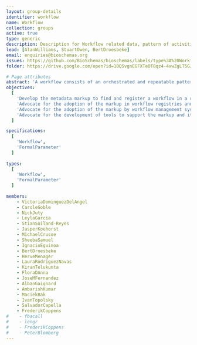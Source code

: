 ```yaml
---
layout: group-details
identifier: workflow
name: Workflow
collection: groups
active: true
type: generic
description: Description for Workflow related data, pattern of activities and so on.
lead: [AlanWilliams, StuartOwen, BertDroesbeke]
email: enquiries@bioschemas.org
issues: https://github.com/BioSchemas/bioschemas/labels/type%3A%20Workflow
folder: https://drive.google.com/open?id=10QSvgnEGFXTeOT8qz4-4xwZgLT5GJrqG

# Page attributes
abstract: 'A workflow consists of an orchestrated and repeatable pattern of activities enabled by the systematic organization of resources into processes that transform materials, provide services, or process information. It can be depicted as a sequence of operations, the work of a person or group, the work of an organization of staff, or one or more simple or complex mechanisms.'
objectives:
  [
    'Develop the metadata markup to find and register a workflow in a registry and exchange metadata between workflow registries',
    'Advocate for the adoption of the markup in workflow registries and repositories',
    'Advocate for the adoption of the markup by workflow management systems',
    'Advocate for the development of tools to support the markup and its use'
  ]

specifications:
  [  
    'Workflow',
    'FormalParameter'
  ]
  
types:
  [  
    'Workflow',
    'FormalParameter'
  ]
  
members:
    - VictoriaDominguezDelAngel
    - CaroleGoble
    - NickJuty
    - LeylaGarcia
    - StianSoiland-Reyes
    - JasperKoehorst
    - MichaelCrusoe
    - SheebaSamuel
    - IgnacioEguinoa
    - BertDroesbeke
    - HerveMenager
    - LauraRodriguezNavas
    - KiranTelukunta
    - FloraDAnna
    - JoseMFernandez
    - AlbanGaignard
    - AmbarishKumar
    - MaciekBak
    - IvanTopolsky
    - SalvadorCapella
    - FrederikCoppens
#    - fbacall
#    - longr
#    - FrederikCoppens
#    - PeterBlomberg
---
```

